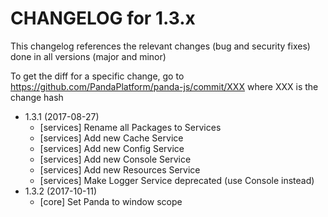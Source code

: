 CHANGELOG for 1.3.x
===================

This changelog references the relevant changes (bug and security fixes) done
in all versions (major and minor)

To get the diff for a specific change, go to https://github.com/PandaPlatform/panda-js/commit/XXX where
XXX is the change hash

* 1.3.1 (2017-08-27)
  * [services] Rename all Packages to Services
  * [services] Add new Cache Service
  * [services] Add new Config Service
  * [services] Add new Console Service
  * [services] Add new Resources Service
  * [services] Make Logger Service deprecated (use Console instead)
* 1.3.2 (2017-10-11)
  * [core] Set Panda to window scope
